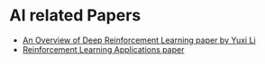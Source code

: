 # AI related Papers

- [An Overview of Deep Reinforcement Learning paper by Yuxi Li](https://arxiv.org/abs/1810.06339)
- [Reinforcement Learning Applications paper](https://arxiv.org/abs/1908.06973)
